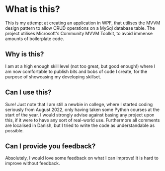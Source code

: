 # What is this?
This is my attempt at creating an application in WPF, that utilises the MVVM design pattern to allow CRUD operations on a MySql database table.
The project utilises Microsoft's Community MVVM Toolkit, to avoid immense amounts of boilerplate code.

## Why is this?
I am at a high enough skill level (not too great, but good enough!) where I am now comfortable to publish bits and bobs of code I create, for the purpose of showcasing my developing skillset.

## Can I use this?
Sure! Just note that I am still a newbie in college, where I started coding seriously from August 2022, only having taken some Python courses at the start of the year.
I would strongly advise against basing any project upon this, if it were to have any sort of real-world use.
Furthermore all comments are localised in Danish, but I tried to write the code as understandable as possible.

## Can I provide you feedback?
Absolutely, I would love some feedback on what I can improve! It is hard to improve without feedback.
